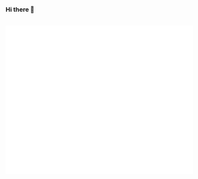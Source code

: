 ### Hi there 👋

<div align="center">
	<br>
	<a href="https://raw.githubusercontent.com/nandiaz/nandiaz/main/banner.svg">
		<img src="banner.svg" width="800" height="400" alt="Click to see the source">
	</a>
	<br>
</div>

<!--
**nandiaz/nandiaz** is a ✨ _special_ ✨ repository because its `README.md` (this file) appears on your GitHub profile.

Here are some ideas to get you started:

- 🔭 I’m currently working on ...
- 🌱 I’m currently learning ...
- 👯 I’m looking to collaborate on ...
- 🤔 I’m looking for help with ...
- 💬 Ask me about ...
- 📫 How to reach me: ...
- 😄 Pronouns: ...
- ⚡ Fun fact: ...
-->
